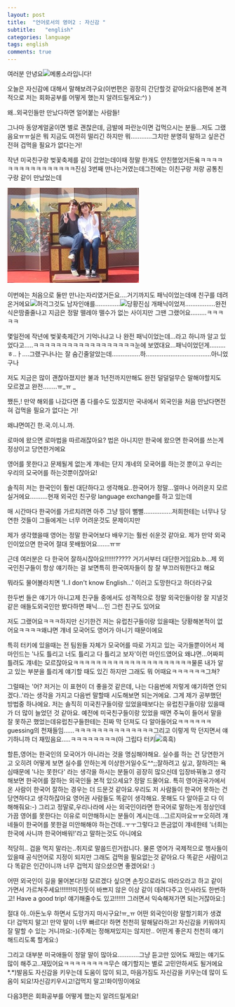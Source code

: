 ```yaml
---
layout: post
title:  "언어로서의 영어2 : 자신감 "
subtitle:   "english"
categories: language
tags: english
comments: true
---
```




여러분 안녕요![메롱](http://c1img.cyworld.co.kr/img/cyui/v1/emoticon/face_05.gif)소라입니다! 

오늘은 자신감에 대해서 말해보려구요(이번편은 굉장히 간단할것 같아요!다음편에 본격적으로 저는 회화공부를 어떻게 했는지 알려드릴게요:^)  )

왜..외국인들만 만났다하면 얼어붙는 사람들!

그나마 동양계얼굴이면 별로 괜찮은데, 금발에 파란눈이면 겁먹으시는 분들...저도 그랬음요ㅠㅠ실은 뭐 지금도 여전히 떨리긴 하지만 뭐............그치만 분명히 말하고 싶은건 전혀 겁먹을 필요가 없다는거!   

작년 미국친구랑 벚꽃축제를 같이 갔었는데이때 정말 한개도 안친했었거든욬ㅋㅋㅋㅋㅋㅋㅋㅋㅋㅋㅋㅋㅋㅋㅋㅋ진심 3번째 만나는거였는데그전에는 이친구랑 저랑 공통친구랑 같이 만났었는데

![img8](/assets/english/img8.jpg)

이번에는 처음으로 둘만 만나는자리였거든요....거기까지도 패닉이었는데얘 친구를 데려온거에요![허걱](http://c1img.cyworld.co.kr/img/cyui/v1/emoticon/face_20.gif)그것도 남자인애를..............![당황](http://c1img.cyworld.co.kr/img/cyui/v1/emoticon/face_19.gif)진심 개패닉이었져.................완전 식은땀줄줄나고 지금은 정말 뗄레야 뗄수가 없는 사이지만 그땐 그랬어요.........ㅋㅋㅋㅋㅋ

몇일전에 작년에 벚꽃축제간거 기억나냐고 나 완전 패닉이었는데...라고 하니까 알고 있었다고.....ㅋㅋㅋㅋㅋㅋㅋㅋㅋㅋㅋㅋㅋㅋㅋㅋㅋㅋ눈에 보였대요...패닉이었던게.........ㅎ..ㅏ....그랬구나나는 잘 숨긴줄알았는데................하.....................................아니었구나

저도 지금은 많이 괜찮아졌지만 불과 1년전까지만해도 완전 덜덜덜무슨 말해야할지도 모르겠고 완전........ㅠ_ㅠ  _

쨌든,! 만약 해외를 나갔다면 좀 다를수도 있겠지만 국내에서 외국인을 처음 만났다면전혀 겁먹을 필요가 없다는 거!

왜냐면여긴 한.국.이.니.까.

로마에 왔으면 로마법을 따르래잖아요? 법은 아니지만 한국에 왔으면 한국어를 쓰는게 정상이고 당연한거에요 

영어를 못한다고 문제될게 없는게 걔네는 단지 걔네의 모국어를 하는것 뿐이고 우리는 우리의 모국어를 하는것뿐이잖아요!

솔직히 저는 한국인이 훨씬 대단하다고 생각해요..한국어가 정말...얼마나 어려운지 모르실거에요..........현재 외국인 친구랑 language exchange를 하고 있는데

매 시간마다 한국어를 가르치려면 아주 그냥 땀이 뻘뻘................저희한테는 너무나 당연한 것들이 그들에게는 너무 어려운것도 문제이지만

제가 생각했을때 영어는 정말 한국어보다 배우기는 훨씬 쉬운것 같아요. 제가 만약 외국인이었으면 한국어 절대 못배웠어요.......ㅠㅠ

근데 여러분은 다 한국어 잘하시잖아요!!!!!!????? 거기서부터 대단한거임요b.b...제 외국인친구들이 항상 얘기하는 걸 보면특히 한국여자들이 참 잘 부끄러워한다고 해요

뭐라도 물어볼라치면 'I..I don't know English...' 이러고 도망한다고 하더라구요

한두번 들은 얘기가 아니고제 친구들 중에서도 성격적으로 정말 외국인들이랑 잘 지낼것 같은 애들도외국인만 봤다하면 패닉....인 그런 친구도 있어요 

저도 그랬어요ㅋㅋㅋ하지만 신기한건 저는 유럽친구들이랑 있을때는 당황해본적이 없어요ㅋㅋㅋㅋ왜냐면 걔네 모국어도 영어가 아니기 때문이에요

특히 터키에 있을때는 전 팀원들 자체가 모국어를 따로 가지고 있는 국가들뿐이어서 제 마인드는 '나도 틀리고 너도 틀리고 다 틀리고 보자'이런 마인드였어요 왜냐면...어짜피 틀려도 걔네는 모르잖아요ㅋㅋㅋㅋㅋㅋㅋㅋㅋㅋㅋㅋㅋㅋㅋㅋㅋㅋㅋㅋㅋ물론 내가 알고 있는 부분을 틀리게 얘기할 때도 있긴 하지만 그래도 뭐 어때요ㅋㅋㅋㅋㅋㅋ그쳐?

그럴때는 '어? 저거는 이 표현이 더 좋을것 같은데, 나는 다음번에 저렇게 얘기하면 안되겠다..'라는 생각을 가지고 다음번 말할때 시도해보면 되는거에요.  그게 제가 공부했던 방법중 하나에요. 저는 솔직히 미국친구들이랑 있었을때보다는 유럽친구들이랑 있을때가 더 많이 늘었던 것 같아요. 예전에 미국친구들이랑 있었을 때면 주눅이 들어서 말을 잘 못하곤 했었는데유럽친구들한테는 진짜 막 던져도 다 알아들어요ㅋㅋㅋㅋㅋㅋguessing의 천재들임......ㅋㅋㅋㅋㅋㅋㅋㅋㅋㅋㅋㅋㅋㅋ그리고 이렇게 막 던지면서 얘기하니까 더 재밌음요.....ㅋㅋㅋㅋㅋㅋㅋㅋ(아 그립다 터키![흑흑](http://c1img.cyworld.co.kr/img/cyui/v1/emoticon/face_22.gif))

할튼,영어는 한국인의 모국어가 아니라는 것을 명심해야해요. 실수를 하는 건 당연한거고 오히려 어떻게 보면 실수를 안하는게 이상한거일수도^^;;잘하려고 싶고, 잘하려는 욕심때문에 '나는 못한다' 라는 생각을 하시는 분들이 굉장히 많으신데 입장바꿔놓고 생각해보면 한국어를 잘하는 외국인들 본적 있으세요? 정말 드물어요. 특히 영어권국가에서 온 사람이 한국어 잘하는 경우는 더 드문것 같아요.우리도 저 사람들이 한국어 못하는 건 당연하다고 생각하잖아요 영어권 사람들도 똑같이 생각해요. 못해도 다 알아듣고 다 이해해줘요:-) 그리고 정말로,우리나라에 사는 외국인이라면 한국어로 말하는게 정상인데 가끔 영어를 못한다는 이유로 미안해하시는 분들이 계시는데...그르지마요ㅠㅠ오히려 걔네들이 한국어를 못한걸 미안해해야 하는건데..ㅜㅜ그렇다고 뜬금없이 걔네한테 '너희는 한국에 사니까 한국어배워!'라고 말하는것도 아니에요

적당히.. 겁을 먹지 말라는..취지로 말씀드린거랍니다. 물론 영어가 국제적으로 행사들이 있을때 공식언어로 지정이 되지만 그래도 겁먹을 필요없는것 같아요.다 똑같은 사람이고 다 똑같은 인간이니까 너무 겁먹지 않으셨으면 좋겠어요! :) 

어떤 외국인이 길을 물어본다!정 모르겠다 싶으면 손짓으로라도 따라오라고 하고 같이 가면서 가르쳐주세요!!!!!!!미친듯이 바쁘지 않은 이상 같이 데려다주고 인사라도 한번하고! Have a good trip! 얘기해줄수도 있고!!!!!! 그러면서 익숙해져가면 되는거잖아요:]

절대 아..아돈노우 하면서 도망가지 마시구요!ㅠ_ㅠ 어떤 외국인이랑 말할기회가 생겼다! 겁먹지 말고! 만약 말이 너무 빠르다! 하면 천천히 말해달라하고! 자신감을 키워야지 잘 말할 수 있는 거니까요:-)(주제는 정해져있지는 않지만.. 어떤게 좋은지 천천히 얘기해드리도록 할게요:)

그리고 대부분 미국애들이 정말 말이 많아요............그냥 듣고만 있어도 재밌는 얘기도 많이 해주고..재밌어요ㅋㅋㅋㅋㅋㅋㅋㅋ무슨 얘기할지는 별로 고민안하셔도 될거에요*.*)발음도 자신감을 키우는데 도움이 많이 되고, 마음가짐도 자신감을 키우는데 많이 도움이 되요!자신감키우시고!겁먹지 말고!화이띵이에요

다음3편은 회화공부를 어떻게 했는지 알려드릴게요!

 

 